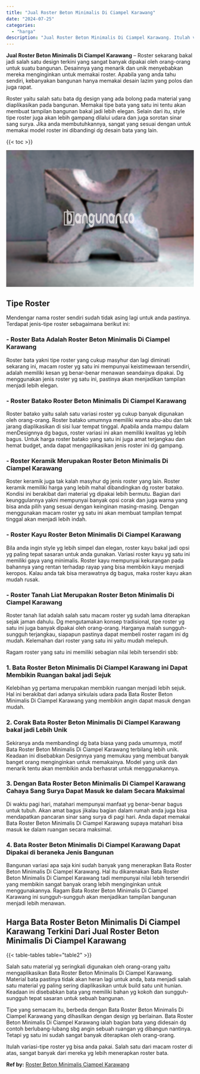 ```yaml
---
title: "Jual Roster Beton Minimalis Di Ciampel Karawang"
date: "2024-07-25"
categories: 
  - "harga"
description: "Jual Roster Beton Minimalis Di Ciampel Karawang. Itulah variasi-tipe roster yg bisa anda pakai. Salah satu dari macam roster di atas, sangat banyak dari mere..."
---
```


**Jual Roster Beton Minimalis Di Ciampel Karawang** – Roster sekarang bakal jadi salah satu design terkini yang sangat banyak dipakai oleh orang-orang untuk suatu bangunan. Desainnya yang menarik dan unik menyebabkan mereka menginginkan untuk memakai roster. Apabila yang anda tahu sendiri, kebanyakan bangunan hanya memakai desain lazim yang polos dan juga rapat.

Roster yaitu salah satu bata dg design yang ada bolong pada material yang diaplikasikan pada bangunan. Memakai tipe bata yang satu ini tentu akan membuat tampilan bangunan bakal jadi lebih elegan. Selain dari itu, style tipe roster juga akan lebih gampang dilalui udara dan juga sorotan sinar sang surya. Jika anda membutuhkannya, sangat yang sesuai dengan untuk memakai model roster ini dibandingi dg desain bata yang lain.

{{< toc >}}

![Jual Roster Beton Minimalis Di Ciampel Karawang](/images/bata-roster-minimalis-15.png)

## Tipe Roster

Mendengar nama roster sendiri sudah tidak asing lagi untuk anda pastinya. Terdapat jenis-tipe roster sebagaimana berikut ini:

### \- Roster Bata Adalah Roster Beton Minimalis Di Ciampel Karawang

Roster bata yakni tipe roster yang cukup masyhur dan lagi diminati sekarang ini, macam roster yg satu ini mempunyai keistimewaan tersendiri, adalah memiliki kesan yg benar-benar menawan seandainya dipakai. Dg menggunakan jenis roster yg satu ini, pastinya akan menjadikan tampilan menjadi lebih elegan.

### \- Roster Batako Roster Beton Minimalis Di Ciampel Karawang

Roster batako yaitu salah satu variasi roster yg cukup banyak digunakan oleh orang-orang. Roster batako umumnya memiliki warna abu-abu dan tak jarang diaplikasikan di sisi luar tempat tinggal. Apabila anda mampu dalam menDesignnya dg bagus, roster variasi ini akan memiliki kwalitas yg lebih bagus. Untuk harga roster batako yang satu ini juga amat terjangkau dan hemat budget, anda dapat mengaplikasikan jenis roster ini dg gampang.

### \- Roster Keramik Merupakan Roster Beton Minimalis Di Ciampel Karawang

Roster keramik juga tak kalah masyhur dg jenis roster yang lain. Roster keramik memiliki harga yang lebih mahal dibandingkan dg roster batako. Kondisi ini berakibat dari material yg dipakai lebih bermutu. Bagian dari keunggulannya yakni mempunyai banyak opsi corak dan juga warna yang bisa anda pilih yang sesuai dengan keinginan masing-masing. Dengan menggunakan macam roster yg satu ini akan membuat tampilan tempat tinggal akan menjadi lebih indah.

### \- Roster Kayu Roster Beton Minimalis Di Ciampel Karawang

Bila anda ingin style yg lebih simpel dan elegan, roster kayu bakal jadi opsi yg paling tepat sasaran untuk anda gunakan. Variasi roster kayu yg satu ini memiliki gaya yang minimalis. Roster kayu mempunyai kekurangan pada bahannya yang rentan terhadap rayap yang bisa membikin kayu menjadi keropos. Kalau anda tak bisa merawatnya dg bagus, maka roster kayu akan mudah rusak.

### \- Roster Tanah Liat Merupakan Roster Beton Minimalis Di Ciampel Karawang

Roster tanah liat adalah salah satu macam roster yg sudah lama diterapkan sejak jaman dahulu. Dg mengutamakan konsep tradisional, tipe roster yg satu ini juga banyak dipakai oleh orang-orang. Harganya malah sungguh-sungguh terjangkau, siapapun pastinya dapat membeli roster ragam ini dg mudah. Kelemahan dari roster yang satu ini yaitu mudah melepuh.

Ragam roster yang satu ini memiliki sebagian nilai lebih tersendiri sbb:

### 1\. Bata Roster Beton Minimalis Di Ciampel Karawang ini Dapat Membikin Ruangan bakal jadi Sejuk

Kelebihan yg pertama merupakan membikin ruangan menjadi lebih sejuk. Hal ini berakibat dari adanya sirkulais udara pada Bata Roster Beton Minimalis Di Ciampel Karawang yang membikin angin dapat masuk dengan mudah.

### 2\. Corak Bata Roster Beton Minimalis Di Ciampel Karawang bakal jadi Lebih Unik

Sekiranya anda membandingi dg bata biasa yang pada umumnya, motif Bata Roster Beton Minimalis Di Ciampel Karawang terbilang lebih unik. Keadaan ini disebabkan Designnya yang memukau yang membuat banyak banget orang menginginkan untuk memakainya. Model yang unik dan menarik tentu akan membikin anda berhasrat untuk menggunakannya.

### 3\. Dengan Bata Roster Beton Minimalis Di Ciampel Karawang Cahaya Sang Surya Dapat Masuk ke dalam Secara Maksimal

Di waktu pagi hari, matahari mempunyai manfaat yg benar-benar bagus untuk tubuh. Akan amat bagus jikalau bagian dalam rumah anda juga bisa mendapatkan pancaran sinar sang surya di pagi hari. Anda dapat memakai Bata Roster Beton Minimalis Di Ciampel Karawang supaya matahari bisa masuk ke dalam ruangan secara maksimal.

### 4\. Bata Roster Beton Minimalis Di Ciampel Karawang Dapat Dipakai di beraneka Jenis Bangunan

Bangunan variasi apa saja kini sudah banyak yang menerapkan Bata Roster Beton Minimalis Di Ciampel Karawang. Hal itu dikarenakan Bata Roster Beton Minimalis Di Ciampel Karawang tadi mempunyai nilai lebih tersendiri yang membikin sangat banyak orang lebih menginginkan untuk menggunakannya. Ragam Bata Roster Beton Minimalis Di Ciampel Karawang ini sungguh-sungguh akan menjadikan tampilan bangunan menjadi lebih menawan.

## Harga Bata Roster Beton Minimalis Di Ciampel Karawang Terkini Dari Jual Roster Beton Minimalis Di Ciampel Karawang

{{< table-tables table="table2" >}}

Salah satu material yg seringkali digunakan oleh orang-orang yaitu mengaplikasikan Bata Roster Beton Minimalis Di Ciampel Karawang. Material bata pastinya tidak akan heran lagi untuk anda, bata menjadi salah satu material yg paling sering diaplikasikan untuk build satu unit hunian. Keadaan ini disebabkan bata yang memiliki bahan yg kokoh dan sungguh-sungguh tepat sasaran untuk sebuah bangunan.

Tipe yang semacam itu, berbeda dengan Bata Roster Beton Minimalis Di Ciampel Karawang yang dihasilkan dengan design yg berlainan. Bata Roster Beton Minimalis Di Ciampel Karawang ialah bagian bata yang didesain dg contoh berlubang-lubang sbg angin sebuah ruangan yg dibangun nantinya. Tetapi yg satu ini sudah sangat banyak diterapkan oleh orang-orang.

Itulah variasi-tipe roster yg bisa anda pakai. Salah satu dari macam roster di atas, sangat banyak dari mereka yg lebih menerapkan roster bata.

**Ref by:** [Roster Beton Minimalis Ciampel Karawang](https://id.wikipedia.org/wiki/Roster)
